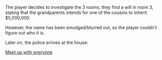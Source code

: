 The player decides to investigate the 3 rooms, they find a will in room 3, stating that the grandparents intends for one of the cousins to inherit $5,000,000.

However, the name has been smudged/blurred out, so the player couldn't figure out who it is.

Later on, the police arrives at the house:

     
[Meet up with everyone](..first/firstvote.md)
